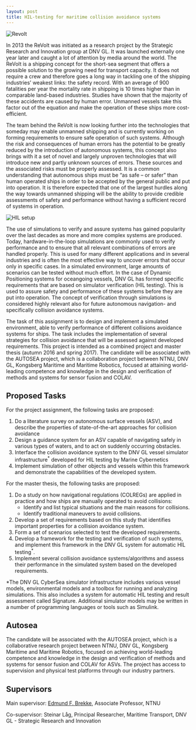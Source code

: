 ```yaml
---
layout: post
title: HIL-testing for maritime collision avoidance systems
---
```


![Revolt]({{site.url}}/assets/revolt.jpg)

In 2013 the ReVolt was initiated as a research project by the Strategic Research and Innovation group at DNV GL. It was launched externally one year later and caught a lot of attention by media around the world. The ReVolt is a shipping concept for the short-sea segment that offers a possible solution to the growing need for transport capacity. It does not require a crew and therefore goes a long way in tackling one of the shipping industries’ weakest links: the safety record. With an average of 900 fatalities per year the mortality rate in shipping is 10 times higher than in comparable land-based industries. Studies have shown that the majority of these accidents are caused by human error. Unmanned vessels take this factor out of the equation and make the operation of these ships more cost-efficient.

The team behind the ReVolt is now looking further into the technologies that someday may enable unmanned shipping and is currently working on forming requirements to ensure safe operation of such systems. Although the risk and consequences of human errors has the potential to be greatly reduced by the introduction of autonomous systems, this concept also brings with it a set of novel and largely unproven technologies that will introduce new and partly unknown sources of errors. These sources and the associated risks must be properly assessed. It is a common understanding that autonomous ships must be “as safe – or safer” than human operated ships in order to be accepted by the general public and put into operation. It is therefore expected that one of the largest hurdles along the way towards unmanned shipping will be the ability to provide credible assessments of safety and performance without having a sufficient record of systems in operation.   

![HIL setup]({{site.url}}/assets/hil_setup.png)

The use of simulations to verify and assure systems has gained popularity over the last decades as more and more complex systems are produced. Today, hardware-in-the-loop simulations are commonly used to verify performance and to ensure that all relevant combinations of errors are handled properly. This is used for many different applications and in several industries and is often the most effective way to uncover errors that occur only in specific cases. In a simulated environment, large amounts of scenarios can be tested without much effort. In the case of Dynamic Positioning systems for oceangoing vessels, DNV GL has formed specific requirements that are based on simulator verification (HIL testing). This is used to assure safety and performance of these systems before they are put into operation. The concept of verification through simulations is considered highly relevant also for future autonomous navigation- and specifically collision avoidance systems. 

The task of this assignment is to design and implement a simulated environment, able to verify performance of different collisions avoidance systems for ships. The task includes the implementation of several strategies for collision avoidance that will be assessed against developed requirements. This project is intended as a combined project and master thesis (autumn 2016 and spring 2017). The candidate will be associated with the AUTOSEA project, which is a collaboration project between NTNU, DNV GL, Kongsberg Maritime and Maritime Robotics, focused at attaining world-leading competence and knowledge in the design and verification of methods and systems for sensor fusion and COLAV.

## Proposed Tasks
For the project assignment, the following tasks are proposed:

1. Do a literature survey on autonomous surface vessels (ASV), and describe the properties of state-of-the-art approaches for collision avoidance
2. Design a guidance system for an ASV capable of navigating safely in various types of waters, and to act on suddenly occurring obstacles.
3. Interface the collision avoidance system to the DNV GL vessel simulator infrastructure<sup>\*</sup> developed for HIL testing by Marine Cybernetics
4. Implement simulation of other objects and vessels within this framework and demonstrate the capabilities of the developed system.

For the master thesis, the following tasks are proposed:

1. Do a study on how navigational regulations (COLREGs) are applied in practice and how ships are manually operated to avoid collisions:
    * Identify and list typical situations and the main reasons for collisions.
    * Identify traditional maneuvers to avoid collisions.
2. Develop a set of requirements based on this study that identifies important properties for a collision avoidance system.
3. Form a set of scenarios selected to test the developed requirements.
4. Develop a framework for the testing and verification of such systems, and implement this framework in the DNV GL system for automatic HIL testing<sup>\*</sup>. 
5. Implement several collision avoidance systems/algorithms and assess their performance in the simulated system based on the developed requirements. 

\*The DNV GL CyberSea simulator infrastructure includes various vessel models, environmental models and a toolbox for running and analyzing simulations. This also includes a system for automatic HIL testing and result assessment called Signature. Additional simulator models may be written in a number of programming languages or tools such as Simulink.

## Autosea
The candidate will be associated with the AUTOSEA project, which is a collaborative research project between NTNU, DNV GL, Kongsberg Maritime and Maritime Robotics, focused on achieving world-leading competence and knowledge in the design and verification of methods and systems for sensor fusion and COLAV for ASVs. The project has access to supervision and physical test platforms through our industry partners.

## Supervisors
Main supervisor: [Edmund F. Brekke](http://www.ntnu.no/ansatte/edmundfo), Associate Professor, NTNU

Co-supervisor: Steinar Låg, Principal Researcher, Maritime Transport, DNV GL - Strategic Research and Innovation
